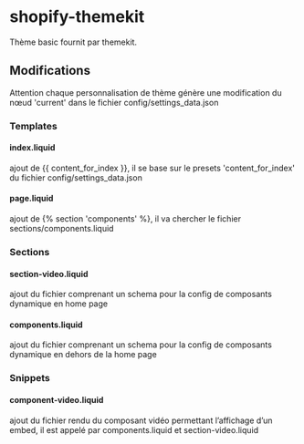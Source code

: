 # shopify-themekit
Thème basic fournit par themekit.

## Modifications
Attention chaque personnalisation de thème génère une modification du nœud 'current' dans le fichier config/settings_data.json

### Templates

#### index.liquid
ajout de {{ content_for_index }}, il se base sur le presets 'content_for_index' du fichier config/settings_data.json

#### page.liquid
ajout de {% section 'components' %}, il va chercher le fichier sections/components.liquid

### Sections

#### section-video.liquid
ajout du fichier comprenant un schema pour la config de composants dynamique en home page

#### components.liquid
ajout du fichier comprenant un schema pour la config de composants dynamique en dehors de la home page

### Snippets

#### component-video.liquid
ajout du fichier rendu du composant vidéo permettant l’affichage d’un embed, il est appelé par components.liquid et section-video.liquid
